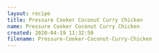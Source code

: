 ```yaml
---
layout: recipe
title: Pressure Cooker Coconut Curry Chicken
name: Pressure Cooker Coconut Curry Chicken
created: 2020-04-19 11:32:50
filename: Pressure-Cooker-Coconut-Curry-Chicken
---
```


